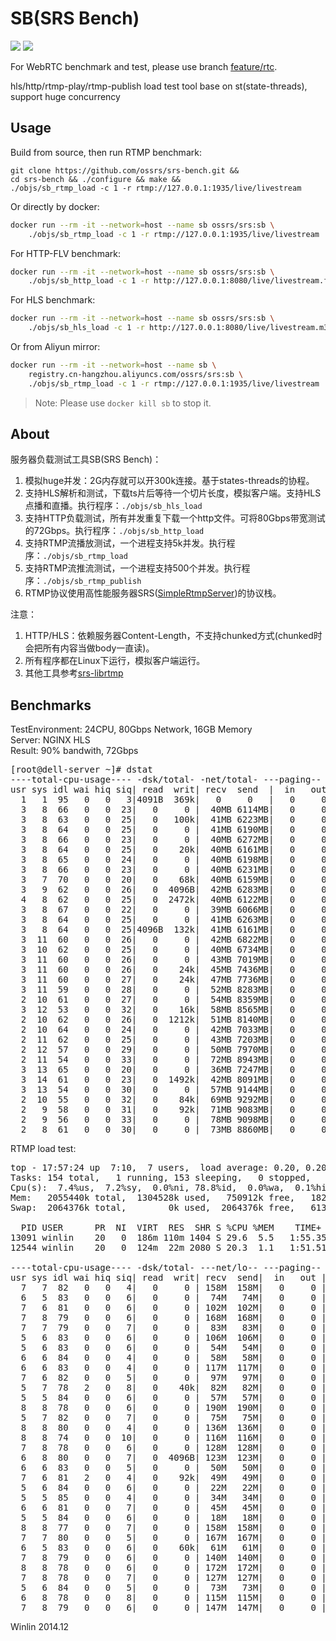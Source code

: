 # SB(SRS Bench)

![](http://ossrs.net:8000/gif/v1/sls.gif?site=github.com&path=/srs/bench)
[![](https://cloud.githubusercontent.com/assets/2777660/22814959/c51cbe72-ef92-11e6-81cc-32b657b285d5.png)](https://github.com/ossrs/srs/wiki/v1_CN_Contact#wechat)

For WebRTC benchmark and test, please use branch [feature/rtc](https://github.com/ossrs/srs-bench/tree/feature/rtc).

hls/http/rtmp-play/rtmp-publish load test tool base on st(state-threads), support huge concurrency<br/>

## Usage

Build from source, then run RTMP benchmark:

```
git clone https://github.com/ossrs/srs-bench.git &&
cd srs-bench && ./configure && make &&
./objs/sb_rtmp_load -c 1 -r rtmp://127.0.0.1:1935/live/livestream
```

Or directly by docker:

```bash
docker run --rm -it --network=host --name sb ossrs/srs:sb \
    ./objs/sb_rtmp_load -c 1 -r rtmp://127.0.0.1:1935/live/livestream
```

For HTTP-FLV benchmark:

```bash
docker run --rm -it --network=host --name sb ossrs/srs:sb \
    ./objs/sb_http_load -c 1 -r http://127.0.0.1:8080/live/livestream.flv
```

For HLS benchmark:

```bash
docker run --rm -it --network=host --name sb ossrs/srs:sb \
    ./objs/sb_hls_load -c 1 -r http://127.0.0.1:8080/live/livestream.m3u8
```

Or from Aliyun mirror:

```bash
docker run --rm -it --network=host --name sb \
    registry.cn-hangzhou.aliyuncs.com/ossrs/srs:sb \
    ./objs/sb_rtmp_load -c 1 -r rtmp://127.0.0.1:1935/live/livestream
```

> Note: Please use `docker kill sb` to stop it.

## About

服务器负载测试工具SB(SRS Bench)：

1. 模拟huge并发：2G内存就可以开300k连接。基于states-threads的协程。
1. 支持HLS解析和测试，下载ts片后等待一个切片长度，模拟客户端。支持HLS点播和直播。执行程序：`./objs/sb_hls_load`
1. 支持HTTP负载测试，所有并发重复下载一个http文件。可将80Gbps带宽测试的72Gbps。执行程序：`./objs/sb_http_load `
1. 支持RTMP流播放测试，一个进程支持5k并发。执行程序：`./objs/sb_rtmp_load`
1. 支持RTMP流推流测试，一个进程支持500个并发。执行程序：`./objs/sb_rtmp_publish`
1. RTMP协议使用高性能服务器SRS([SimpleRtmpServer](https://github.com/ossrs/srs))的协议栈。

注意：

1. HTTP/HLS：依赖服务器Content-Length，不支持chunked方式(chunked时会把所有内容当做body一直读)。
2. 所有程序都在Linux下运行，模拟客户端运行。
3. 其他工具参考[srs-librtmp](https://github.com/ossrs/srs/wiki/v2_CN_SrsLibrtmp#srs-librtmp-examples)

## Benchmarks

TestEnvironment: 24CPU, 80Gbps Network, 16GB Memory<br/>
Server: NGINX HLS<br/>
Result: 90% bandwith, 72Gbps

<pre>
[root@dell-server ~]# dstat
----total-cpu-usage---- -dsk/total- -net/total- ---paging-- ---system--
usr sys idl wai hiq siq| read  writ| recv  send  |  in   out | int   csw 
  1   1  95   0   0   3|4091B  369k|   0     0   |   0     0 | 100k 9545 
  3   8  66   0   0  23|   0     0 |  40MB 6114MB|   0     0 | 681k   46k
  3   8  63   0   0  25|   0   100k|  41MB 6223MB|   0     0 | 692k   46k
  3   8  64   0   0  25|   0     0 |  41MB 6190MB|   0     0 | 694k   45k
  3   8  66   0   0  23|   0     0 |  40MB 6272MB|   0     0 | 694k   48k
  3   8  64   0   0  25|   0    20k|  40MB 6161MB|   0     0 | 687k   46k
  3   8  65   0   0  24|   0     0 |  40MB 6198MB|   0     0 | 687k   46k
  3   8  66   0   0  23|   0     0 |  40MB 6231MB|   0     0 | 688k   47k
  3   7  70   0   0  20|   0    68k|  40MB 6159MB|   0     0 | 675k   49k
  3   9  62   0   0  26|   0  4096B|  42MB 6283MB|   0     0 | 702k   44k
  4   8  62   0   0  25|   0  2472k|  40MB 6122MB|   0     0 | 698k   44k
  3   8  67   0   0  22|   0     0 |  39MB 6066MB|   0     0 | 671k   46k
  3   8  64   0   0  25|   0     0 |  41MB 6263MB|   0     0 | 695k   46k
  3   8  64   0   0  25|4096B  132k|  41MB 6161MB|   0     0 | 687k   45k
  3  11  60   0   0  26|   0     0 |  42MB 6822MB|   0     0 | 714k   36k
  3  10  62   0   0  25|   0     0 |  40MB 6734MB|   0     0 | 703k   38k
  3  11  60   0   0  26|   0     0 |  43MB 7019MB|   0     0 | 724k   38k
  3  11  60   0   0  26|   0    24k|  45MB 7436MB|   0     0 | 746k   41k
  3  11  60   0   0  27|   0    24k|  47MB 7736MB|   0     0 | 766k   42k
  3  11  59   0   0  28|   0     0 |  52MB 8283MB|   0     0 | 806k   45k
  2  10  61   0   0  27|   0     0 |  54MB 8359MB|   0     0 | 806k   47k
  3  12  53   0   0  32|   0    16k|  58MB 8565MB|   0     0 | 850k   42k
  2  10  62   0   0  26|   0  1212k|  51MB 8140MB|   0     0 | 783k   47k
  2  10  64   0   0  24|   0     0 |  42MB 7033MB|   0     0 | 703k   40k
  2  11  62   0   0  25|   0     0 |  43MB 7203MB|   0     0 | 703k   40k
  2  12  57   0   0  29|   0     0 |  50MB 7970MB|   0     0 | 774k   40k
  2  11  54   0   0  33|   0     0 |  72MB 8943MB|   0     0 | 912k   47k
  3  13  65   0   0  20|   0     0 |  36MB 7247MB|   0     0 | 552k   29k
  3  14  61   0   0  23|   0  1492k|  42MB 8091MB|   0     0 | 613k   32k
  3  13  54   0   0  30|   0     0 |  57MB 9144MB|   0     0 | 760k   34k
  2  10  55   0   0  32|   0    84k|  69MB 9292MB|   0     0 | 861k   38k
  2   9  58   0   0  31|   0    92k|  71MB 9083MB|   0     0 | 860k   39k
  2   9  56   0   0  33|   0     0 |  78MB 9098MB|   0     0 | 914k   39k
  2   8  61   0   0  30|   0     0 |  73MB 8860MB|   0     0 | 876k   39k
</pre>

RTMP load test:<br/>
<pre>
top - 17:57:24 up  7:10,  7 users,  load average: 0.20, 0.20, 0.09
Tasks: 154 total,   1 running, 153 sleeping,   0 stopped,   0 zombie
Cpu(s):  7.4%us,  7.2%sy,  0.0%ni, 78.8%id,  0.0%wa,  0.1%hi,  6.5%si,  0.0%st
Mem:   2055440k total,  1304528k used,   750912k free,   182336k buffers
Swap:  2064376k total,        0k used,  2064376k free,   613848k cached

  PID USER      PR  NI  VIRT  RES  SHR S %CPU %MEM    TIME+  COMMAND
13091 winlin    20   0  186m 110m 1404 S 29.6  5.5   1:55.35 ./objs/sb_rtmp_load -c 1000 
12544 winlin    20   0  124m  22m 2080 S 20.3  1.1   1:51.51 ./objs/srs

----total-cpu-usage---- -dsk/total- ---net/lo-- ---paging-- ---system--
usr sys idl wai hiq siq| read  writ| recv  send|  in   out | int   csw 
  7   7  82   0   0   4|   0     0 | 158M  158M|   0     0 |2962   353 
  6   5  83   0   0   6|   0     0 |  74M   74M|   0     0 |2849   291 
  7   6  81   0   0   6|   0     0 | 102M  102M|   0     0 |2966   360 
  7   8  79   0   0   6|   0     0 | 168M  168M|   0     0 |2889   321 
  7   7  79   0   0   7|   0     0 |  83M   83M|   0     0 |2862   364 
  5   6  83   0   0   6|   0     0 | 106M  106M|   0     0 |2967   296 
  5   6  83   0   0   6|   0     0 |  54M   54M|   0     0 |2907   355 
  6   6  84   0   0   4|   0     0 |  58M   58M|   0     0 |2986   353 
  6   6  83   0   0   4|   0     0 | 117M  117M|   0     0 |2863   326 
  7   6  82   0   0   5|   0     0 |  97M   97M|   0     0 |2954   321 
  5   7  78   2   0   8|   0    40k|  82M   82M|   0     0 |2909   357 
  5   5  84   0   0   6|   0     0 |  57M   57M|   0     0 |2937   307 
  8   8  78   0   0   6|   0     0 | 190M  190M|   0     0 |3024   413 
  5   7  82   0   0   7|   0     0 |  75M   75M|   0     0 |2940   310 
  8   8  80   0   0   4|   0     0 | 136M  136M|   0     0 |3000   436 
  8   8  74   0   0  10|   0     0 | 116M  116M|   0     0 |2816   356 
  7   8  78   0   0   6|   0     0 | 128M  128M|   0     0 |2972   424 
  6   8  80   0   0   7|   0  4096B| 123M  123M|   0     0 |2981   395 
  6   6  83   0   0   5|   0     0 |  50M   50M|   0     0 |2984   367 
  7   6  81   2   0   4|   0    92k|  49M   49M|   0     0 |3010   445 
  5   6  84   0   0   6|   0     0 |  22M   22M|   0     0 |2912   364 
  5   5  85   0   0   4|   0     0 |  34M   34M|   0     0 |3001   429 
  6   6  81   0   0   7|   0     0 |  45M   45M|   0     0 |2996   468 
  5   5  84   0   0   6|   0     0 |  18M   18M|   0     0 |2923   338 
  8   8  77   0   0   7|   0     0 | 158M  158M|   0     0 |2971   351 
  7   7  80   0   0   5|   0     0 | 167M  167M|   0     0 |2860   334 
  6   5  83   0   0   6|   0    60k|  61M   61M|   0     0 |2988   424 
  7   8  79   0   0   6|   0     0 | 140M  140M|   0     0 |2916   391 
  8   8  78   0   0   6|   0     0 | 172M  172M|   0     0 |2961   348 
  7   8  78   0   0   7|   0     0 | 127M  127M|   0     0 |2865   347 
  5   6  84   0   0   5|   0     0 |  73M   73M|   0     0 |2972   344 
  6   8  78   0   0   8|   0     0 | 115M  115M|   0     0 |2942   314 
  7   8  79   0   0   6|   0     0 | 147M  147M|   0     0 |2966   366
</pre>

Winlin 2014.12
